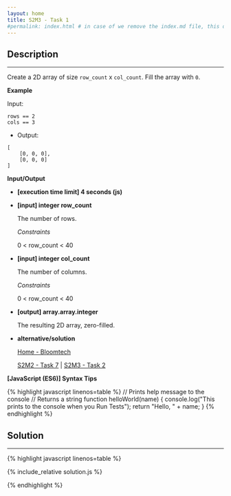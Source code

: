 ```yaml
---
layout: home
title: S2M3 - Task 1
#permalink: index.html # in case of we remove the index.md file, this doc will be the index page
---
```


<div class="row">
<div class="columnStmt" markdown="1">

## Description
------
Create a 2D array of size `row_count` x `col_count`. Fill the array with `0`.

**Example**

Input:
```
rows == 2
cols == 3
```
-   Output:
```
[
    [0, 0, 0],
    [0, 0, 0]
]
```
**Input/Output**

* **[execution time limit] 4 seconds (js)**

* **[input] integer row_count**

    The number of rows.

    *Constraints*

    0 < row_count < 40

* **[input] integer col_count**

    The number of columns.

    *Constraints*

    0 < row_count < 40

* **[output] array.array.integer**

    The resulting 2D array, zero-filled.

* **alternative/solution**    

    [Home - Bloomtech](../../code-signal-arcade-bloomtech/README.html) 
    
    [S2M2 - Task 7](../S2M2_Task_7/README.html) | [S2M3 - Task 2](../S2M3_Task_2/README.html)         

**[JavaScript (ES6)] Syntax Tips**

{% highlight javascript linenos=table %}
// Prints help message to the console
// Returns a string
function helloWorld(name) {
    console.log("This prints to the console when you Run Tests");
    return "Hello, " + name;
}
{% endhighlight %}

</div>
<div class="columnSol" markdown="1">

## Solution
------

{% highlight javascript linenos=table %}

{% include_relative solution.js %}

{% endhighlight %}

</div>
</div>